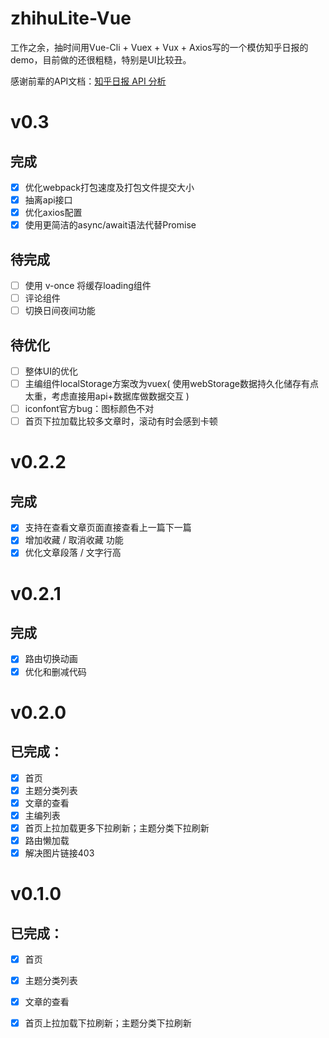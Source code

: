 # zhihuLite-Vue
工作之余，抽时间用Vue-Cli + Vuex + Vux + Axios写的一个模仿知乎日报的demo，目前做的还很粗糙，特别是UI比较丑。

感谢前辈的API文档：[知乎日报 API 分析](http://dwz.cn/6UYyMK)
# v0.3
## 完成
- [x] 优化webpack打包速度及打包文件提交大小
- [x] 抽离api接口
- [x] 优化axios配置
- [x] 使用更简洁的async/await语法代替Promise
## 待完成
- [ ] 使用 v-once 将缓存loading组件
- [ ] 评论组件
- [ ] 切换日间夜间功能
## 待优化
- [ ] 整体UI的优化
- [ ] 主编组件localStorage方案改为vuex( 使用webStorage数据持久化储存有点太重，考虑直接用api+数据库做数据交互 )
- [ ] iconfont官方bug：图标颜色不对
- [ ] 首页下拉加载比较多文章时，滚动有时会感到卡顿

# v0.2.2
## 完成
- [x] 支持在查看文章页面直接查看上一篇下一篇
- [x] 增加收藏 / 取消收藏 功能
- [x] 优化文章段落 / 文字行高

# v0.2.1
## 完成
- [x] 路由切换动画
- [x] 优化和删减代码
# v0.2.0
## 已完成：
- [x] 首页
- [x] 主题分类列表
- [x] 文章的查看
- [x] 主编列表
- [x] 首页上拉加载更多下拉刷新；主题分类下拉刷新
- [x] 路由懒加载
- [x] 解决图片链接403

# v0.1.0
## 已完成：
- [x] 首页
- [x] 主题分类列表
- [x] 文章的查看
- [x] 首页上拉加载下拉刷新；主题分类下拉刷新


